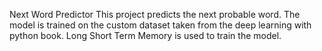 Next Word Predictor
This project predicts the next probable word.
The model is trained on the custom dataset taken from the deep learning with python book.
Long Short Term Memory is used to train the model.
